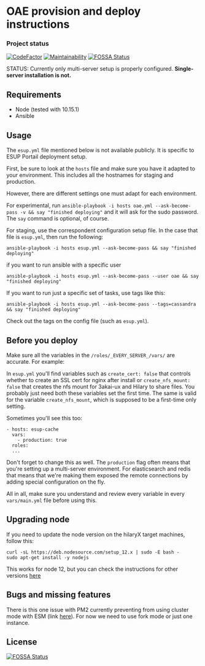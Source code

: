 # OAE provision and deploy instructions

### Project status

[![CodeFactor](https://www.codefactor.io/repository/github/oaeproject/oae-provision/badge)](https://www.codefactor.io/repository/github/oaeproject/oae-provision)
[![Maintainability](https://api.codeclimate.com/v1/badges/2297d8ec0eddd1c45d59/maintainability)](https://codeclimate.com/github/oaeproject/oae-provision/maintainability)
[![FOSSA Status](https://app.fossa.com/api/projects/git%2Bgithub.com%2Foaeproject%2Foae-provision.svg?type=shield)](https://app.fossa.com/projects/git%2Bgithub.com%2Foaeproject%2Foae-provision?ref=badge_shield)

STATUS: Currently only multi-server setup is properly configured. **Single-server installation is not.**

## Requirements

- Node (tested with 10.15.1)
- Ansible

## Usage

The `esup.yml` file mentioned below is not available publicly. It is specific to ESUP Portail deployment setup.

First, be sure to look at the `hosts` file and make sure you have it adapted to your environment. This includes all the hostnames for staging and production.

However, there are different settings one must adapt for each environment.

For experimental, run `ansible-playbook -i hosts oae.yml --ask-become-pass -v && say "finished deploying"` and it will ask for the sudo password. The `say` command is optional, of course.

For staging, use the correspondent configuration setup file. In the case that file is `esup.yml`, then run the following:

```
ansible-playbook -i hosts esup.yml --ask-become-pass && say "finished deploying"
```

if you want to run ansible with a specific user

```
ansible-playbook -i hosts esup.yml --ask-become-pass --user oae && say "finished deploying"
```

If you want to run just a specific set of tasks, use tags like this:

```
ansible-playbook -i hosts esup.yml --ask-become-pass --tags=cassandra && say "finished deploying"
```

Check out the tags on the config file (such as `esup.yml`).

## Before you deploy

Make sure all the variables in the `/roles/_EVERY_SERVER_/vars/` are accurate. For example:

In `esup.yml` you'll find variables such as `create_cert: false` that controls whether to create an SSL cert for nginx after install or `create_nfs_mount: false` that creates the nfs mount for 3akai-ux and Hilary to share files. You probably just need both these variables set the first time. The same is valid for the variable `create_nfs_mount`, which is supposed to be a first-time only setting.

Sometimes you'll see this too:

```
- hosts: esup-cache
  vars:
    - production: true
  roles:
  ...
```

Don't forget to change this as well. The `production` flag often means that you're setting up a multi-server environment. For elasticsearch and redis that means that we're making them exposed the remote connections by adding special configuration on the fly.

All in all, make sure you understand and review every variable in every `vars/main.yml` file before using this.

## Upgrading node

If you need to update the node version on the hilaryX target machines, follow this:

```
curl -sL https://deb.nodesource.com/setup_12.x | sudo -E bash -
sudo apt-get install -y nodejs
```

This works for node 12, but you can check the instructions for other versions [here](https://github.com/nodesource/distributions/blob/master/README.md)

## Bugs and missing features

There is this one issue with PM2 currently preventing from using cluster mode with ESM (link [here](https://github.com/standard-things/esm/issues/861)). For now we need to use fork mode or just one instance.

## License

[![FOSSA Status](https://app.fossa.com/api/projects/git%2Bgithub.com%2Foaeproject%2Foae-provision.svg?type=large)](https://app.fossa.com/projects/git%2Bgithub.com%2Foaeproject%2Foae-provision?ref=badge_large)
